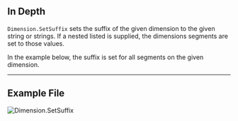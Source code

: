 ## In Depth
`Dimension.SetSuffix` sets the suffix of the given dimension to the given string or strings. If a nested listed is supplied, the dimensions segments are set to those values.

In the example below, the suffix is set for all segments on the given dimension.
___
## Example File

![Dimension.SetSuffix](./Revit.Elements.Dimension.SetSuffix_img.jpg)
